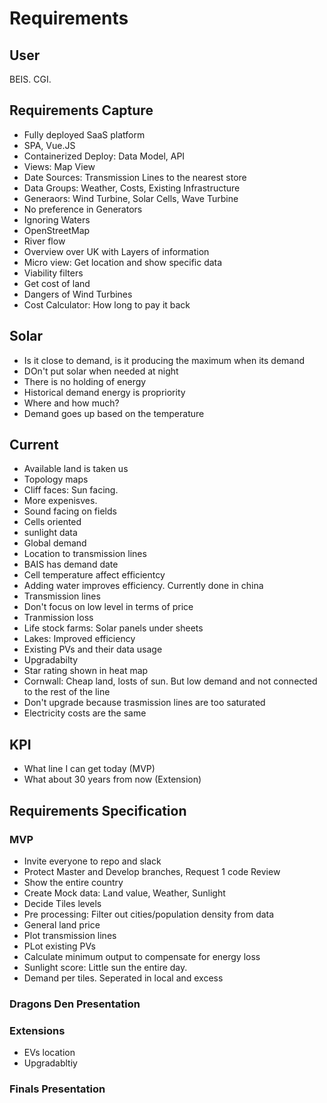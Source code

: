 # Requirements

## User
BEIS. CGI.

## Requirements Capture

- Fully deployed SaaS platform
- SPA, Vue.JS
- Containerized Deploy: Data Model, API
- Views: Map View
- Date Sources: Transmission Lines to the nearest store
- Data Groups: Weather, Costs, Existing Infrastructure
- Generaors: Wind Turbine, Solar Cells, Wave Turbine
- No preference in Generators
- Ignoring Waters
- OpenStreetMap
- River flow
- Overview over UK with Layers of information
- Micro view: Get location and show specific data
- Viability filters
- Get cost of land
- Dangers of Wind Turbines
- Cost Calculator: How long to pay it back

## Solar
- Is it close to demand, is it producing the maximum when its demand
- DOn't put solar when needed at night
- There is no holding of energy
- Historical demand energy is propriority
- Where and how much?
- Demand goes up based on the temperature

## Current

- Available land is taken us
- Topology maps
- Cliff faces: Sun facing.
- More expenisves.
- Sound facing on fields
- Cells oriented
- sunlight data
- Global demand
- Location to transmission lines
- BAIS has demand date 
- Cell temperature affect efficientcy
- Adding water improves efficiency. Currently done in china
- Transmission lines
- Don't focus on low level in terms of price
- Tranmission loss
- Life stock farms: Solar panels under sheets
- Lakes: Improved efficiency 
- Existing PVs and their data usage
- Upgradabilty
- Star rating shown in heat map
- Cornwall: Cheap land, losts of sun. But low demand and not connected to the rest of the line
- Don't upgrade because trasmission lines are too saturated
- Electricity costs are the same

## KPI
- What line I can get today (MVP)
- What about 30 years from now (Extension)

## Requirements Specification

### MVP

- Invite everyone to repo and slack
- Protect Master and Develop branches, Request 1 code Review
- Show the entire country 
- Create Mock data: Land value, Weather, Sunlight
- Decide Tiles levels
- Pre processing: Filter out cities/population density from data
- General land price
- Plot transmission lines
- PLot existing PVs
- Calculate minimum output to compensate for energy loss
- Sunlight score: Little sun the entire day. 
- Demand per tiles. Seperated in local and excess

### Dragons Den Presentation

### Extensions
- EVs location
- Upgradabltiy

### Finals Presentation